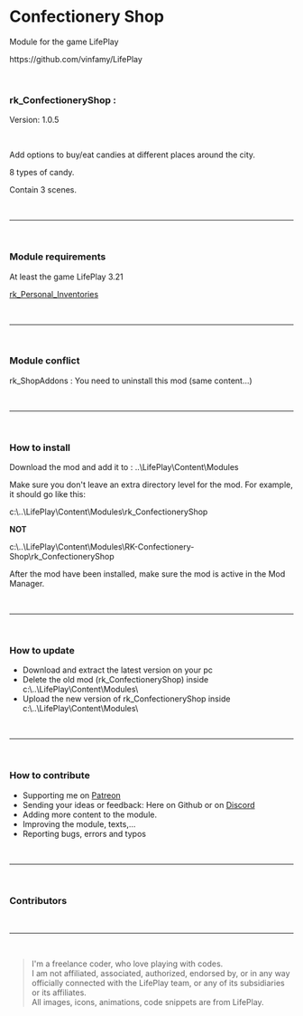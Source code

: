 <h1>Confectionery Shop</h1>
<p>Module for the game LifePlay</p>
<p>https://github.com/vinfamy/LifePlay</p>
<br>
<h3>rk_ConfectioneryShop :</h3>
<p>Version: 1.0.5</p>
<br>
<p>Add options to buy/eat candies at different places around the city. </p> 
<p>8 types of candy.  </p>
<p>Contain 3 scenes. </p> 
<br>
<hr>
<br>
<h3>Module requirements</h3>
<p>At least the game LifePlay 3.21</p>
<p><a href="https://github.com/RaiderKnight/RK-Personal-Inventories" tilte="Personal Inventories Mod">rk_Personal_Inventories</a></p>
<br>
<hr>
<br>
<h3>Module conflict</h3>
<p>rk_ShopAddons : You need to uninstall this mod (same content...)</p>
<br>
<hr>
<br>
<h3>How to install</h3>
<p>Download the mod and add it to : ..\LifePlay\Content\Modules</p>
<p>Make sure you don't leave an extra directory level for the mod. For example, it should go like this:</p>
<p>c:\..\LifePlay\Content\Modules\rk_ConfectioneryShop </p>
<p><strong>NOT</strong></p>
<p>c:\..\LifePlay\Content\Modules\RK-Confectionery-Shop\rk_ConfectioneryShop</p>
<p>After the mod have been installed, make sure the mod is active in the Mod Manager. </p>
<br>
<hr>
<br>
<h3>How to update</h3>
<ul>
<li>Download and extract the latest version on your pc</li>
<li>Delete the old mod (rk_ConfectioneryShop) inside c:\..\LifePlay\Content\Modules\</li>
<li>Upload the new version of rk_ConfectioneryShop inside c:\..\LifePlay\Content\Modules\</li>
</ul>
<br>
<hr>
<br>
<h3>How to contribute</h3>
<ul>
<li>Supporting me on <a href="https://www.patreon.com/raiderknight">Patreon</a></li>
<li>Sending your ideas or feedback: Here on Github or on <a href="https://discord.gg/d3U9E2wb4Y">Discord</a></li>
<li>Adding more content to the module.</li>
<li>Improving the module, texts,...</li>
<li>Reporting bugs, errors and typos</li>
</ul>
<br>
<hr>
<br>
<h3>Contributors</h3>
<br>
<hr>
<br>
<blockquote> I'm a freelance coder, who love playing with codes.<br>
I am not affiliated, associated, authorized, endorsed by, or in any way officially connected with the LifePlay team, or any of its subsidiaries or its affiliates.<br>
All images, icons, animations, code snippets are from LifePlay.</blockquote>